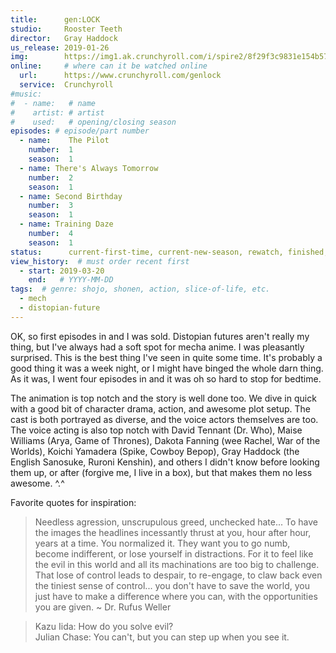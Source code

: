 ```yaml
---
title:      gen:LOCK
studio:     Rooster Teeth
director:   Gray Haddock
us_release: 2019-01-26 
img:        https://img1.ak.crunchyroll.com/i/spire2/8f29f3c9831e154b5710c404f054e1ee1552422805_full.jpg 
online:     # where can it be watched online
  url:      https://www.crunchyroll.com/genlock
  service:  Crunchyroll
#music:
#  - name:   # name
#    artist: # artist
#    used:   # opening/closing season
episodes: # episode/part number
  - name:    The Pilot
    number:  1
    season:  1
  - name: There's Always Tomorrow
    number:  2
    season:  1
  - name: Second Birthday
    number:  3
    season:  1
  - name: Training Daze
    number:  4
    season:  1
status:      current-first-time, current-new-season, rewatch, finished, not-finishing
view_history:  # must order recent first
  - start: 2019-03-20
    end:   # YYYY-MM-DD
tags:  # genre: shojo, shonen, action, slice-of-life, etc.
  - mech
  - distopian-future
---
```


OK, so first episodes in and I was sold. Distopian futures aren't really my thing, but I've always had a soft spot for mecha anime. I was pleasantly surprised. This is the best thing I've seen in quite some time. It's probably a good thing it was a week night, or I might have binged the whole darn thing. As it was, I went four episodes in and it was oh so hard to stop for bedtime.

The animation is top notch and the story is well done too. We dive in quick with a good bit of character drama, action, and awesome plot setup. The cast is both portrayed as diverse, and the voice actors themselves are too. The voice acting is also top notch with David Tennant (Dr. Who), Maise Williams (Arya, Game of Thrones), Dakota Fanning (wee Rachel, War of the Worlds), Koichi Yamadera (Spike, Cowboy Bepop), Gray Haddock (the English Sanosuke, Ruroni Kenshin), and others I didn't know before looking them up, or after (forgive me, I live in a box), but that makes them no less awesome. ^.^ 

Favorite quotes for inspiration:

> Needless agression, unscrupulous greed, unchecked hate... To have the images the headlines incessantly thrust at you, hour after hour, years at a time. You normalized it. They want you to go numb, become indifferent, or lose yourself in distractions. For it to feel like the evil in this world and all its machinations are too big to challenge. That lose of control leads to despair, to re-engage, to claw back even the tiniest sense of control... you don't have to save the world, you just have to make a difference where you can, with the opportunities you are given.
> ~ Dr. Rufus Weller

> Kazu Iida: How do you solve evil?    
> Julian Chase: You can't, but you can step up when you see it.


